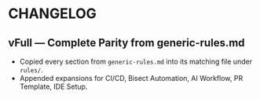 # CHANGELOG

## vFull — Complete Parity from generic-rules.md
- Copied every section from `generic-rules.md` into its matching file under `rules/`.
- Appended expansions for CI/CD, Bisect Automation, AI Workflow, PR Template, IDE Setup.
